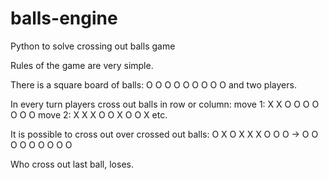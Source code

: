 # balls-engine
Python to solve crossing out balls game

Rules of the game are very simple. 

There is a square board of balls:
  O O O
  O O O
  O O O
and two players.

In every turn players cross out balls in row or column:
move 1:
  X X O
  O O O
  O O O
move 2:
  X X X
  O O X
  O O X
etc.

It is possible to cross out over crossed out balls:
  O X O    X X X
  O O O -> O O O
  O O O    O O O
  
Who cross out last ball, loses.
